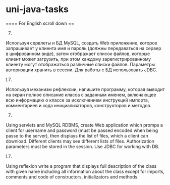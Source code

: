 # uni-java-tasks

==== For English scroll down == 

7. 
Используя сервлеты и БД MySQL, создать Web приложение, которое запрашивает
у клиента имя и пароль (должны передаваться на сервер в шифрованном виде),
затем отображает список файлов, которые клиент может загрузить, при этом
каждому зарегистрированному клиенту могут отображаться различные списки
файлов. Параметры авторизации хранить в сессии. Для работы с БД
использовать JDBC.

17. 
Используя механизм рефлексии, напишите программу, которая выводит на экран
полное описание класса с заданным именем, включающее всю информацию о
классе за исключением инструкций импорта, комментариев и кода
инициализаторов, конструкторов и методов.


7.
Using servlets and MySQL RDBMS, create Web application which promps a client for username and password (must be passed encoded when being passe to the server), then displays the list of files, which a client can download. Different clients may see different lists of files. Authorization parameters must be stored in the session. Use JDBC for working with DB.

17.
Using reflexion write a program that displays full description of the class with given name including all information about the class except for imports, comments and code of constructors, initializators and methods.
